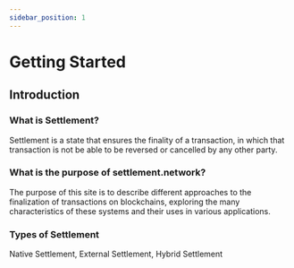 ```yaml
---
sidebar_position: 1
---
```


# Getting Started

## Introduction

### What is Settlement?

Settlement is a state that ensures the finality of a transaction, in which that transaction is not be able to be reversed or cancelled by any other party.

### What is the purpose of settlement.network?

The purpose of this site is to describe different approaches to the finalization of transactions on blockchains, exploring the many characteristics of these systems and their uses in various applications.

### Types of Settlement

Native Settlement, External Settlement, Hybrid Settlement
